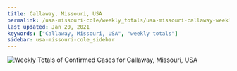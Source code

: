 ```yaml
---
title: Callaway, Missouri, USA
permalink: /usa-missouri-cole/weekly_totals/usa-missouri-callaway-weekly_totals.html
last_updated: Jan 20, 2021
keywords: ["Callaway, Missouri, USA", "weekly totals"]
sidebar: usa-missouri-cole_sidebar
---
```


![Weekly Totals of Confirmed Cases for Callaway, Missouri, USA](/covid_tracker/images/graphs/usa-missouri-callaway-weekly_totals_graph.png)
